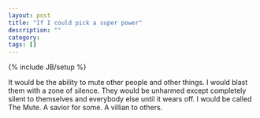 ```yaml
---
layout: post
title: "If I could pick a super power"
description: ""
category: 
tags: []
---
```

{% include JB/setup %}

It would be the ability to mute other people and other things.  I would blast them with a zone of silence.  They would be unharmed except completely silent to themselves and everybody else until it wears off.  I would be called The Mute.  A savior for some.  A villian to others.
